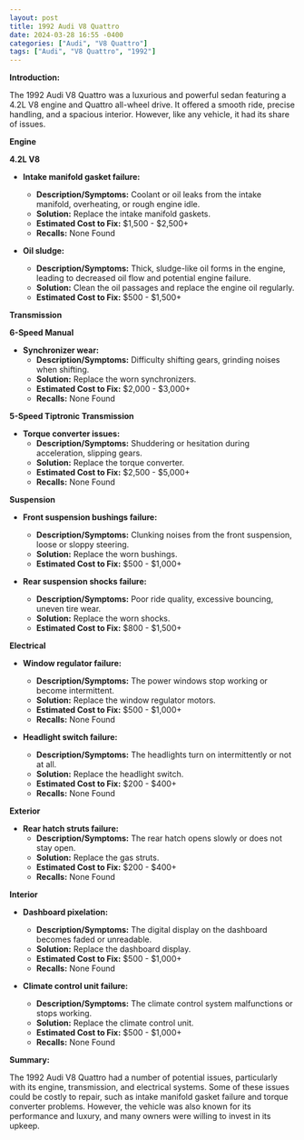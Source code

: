 ```yaml
---
layout: post
title: 1992 Audi V8 Quattro
date: 2024-03-28 16:55 -0400
categories: ["Audi", "V8 Quattro"]
tags: ["Audi", "V8 Quattro", "1992"]
---
```

**Introduction:**

The 1992 Audi V8 Quattro was a luxurious and powerful sedan featuring a 4.2L V8 engine and Quattro all-wheel drive. It offered a smooth ride, precise handling, and a spacious interior. However, like any vehicle, it had its share of issues.

**Engine**

**4.2L V8**

- **Intake manifold gasket failure:**
    - **Description/Symptoms:** Coolant or oil leaks from the intake manifold, overheating, or rough engine idle.
    - **Solution:** Replace the intake manifold gaskets.
    - **Estimated Cost to Fix:** $1,500 - $2,500+
    - **Recalls:** None Found

- **Oil sludge:**
    - **Description/Symptoms:** Thick, sludge-like oil forms in the engine, leading to decreased oil flow and potential engine failure.
    - **Solution:** Clean the oil passages and replace the engine oil regularly.
    - **Estimated Cost to Fix:** $500 - $1,500+

**Transmission**

**6-Speed Manual**

- **Synchronizer wear:**
    - **Description/Symptoms:** Difficulty shifting gears, grinding noises when shifting.
    - **Solution:** Replace the worn synchronizers.
    - **Estimated Cost to Fix:** $2,000 - $3,000+
    - **Recalls:** None Found

**5-Speed Tiptronic Transmission**

- **Torque converter issues:**
    - **Description/Symptoms:** Shuddering or hesitation during acceleration, slipping gears.
    - **Solution:** Replace the torque converter.
    - **Estimated Cost to Fix:** $2,500 - $5,000+
    - **Recalls:** None Found

**Suspension**

- **Front suspension bushings failure:**
    - **Description/Symptoms:** Clunking noises from the front suspension, loose or sloppy steering.
    - **Solution:** Replace the worn bushings.
    - **Estimated Cost to Fix:** $500 - $1,000+

- **Rear suspension shocks failure:**
    - **Description/Symptoms:** Poor ride quality, excessive bouncing, uneven tire wear.
    - **Solution:** Replace the worn shocks.
    - **Estimated Cost to Fix:** $800 - $1,500+

**Electrical**

- **Window regulator failure:**
    - **Description/Symptoms:** The power windows stop working or become intermittent.
    - **Solution:** Replace the window regulator motors.
    - **Estimated Cost to Fix:** $500 - $1,000+
    - **Recalls:** None Found

- **Headlight switch failure:**
    - **Description/Symptoms:** The headlights turn on intermittently or not at all.
    - **Solution:** Replace the headlight switch.
    - **Estimated Cost to Fix:** $200 - $400+
    - **Recalls:** None Found

**Exterior**

- **Rear hatch struts failure:**
    - **Description/Symptoms:** The rear hatch opens slowly or does not stay open.
    - **Solution:** Replace the gas struts.
    - **Estimated Cost to Fix:** $200 - $400+
    - **Recalls:** None Found

**Interior**

- **Dashboard pixelation:**
    - **Description/Symptoms:** The digital display on the dashboard becomes faded or unreadable.
    - **Solution:** Replace the dashboard display.
    - **Estimated Cost to Fix:** $500 - $1,000+
    - **Recalls:** None Found

- **Climate control unit failure:**
    - **Description/Symptoms:** The climate control system malfunctions or stops working.
    - **Solution:** Replace the climate control unit.
    - **Estimated Cost to Fix:** $500 - $1,000+
    - **Recalls:** None Found

**Summary:**

The 1992 Audi V8 Quattro had a number of potential issues, particularly with its engine, transmission, and electrical systems. Some of these issues could be costly to repair, such as intake manifold gasket failure and torque converter problems. However, the vehicle was also known for its performance and luxury, and many owners were willing to invest in its upkeep.
